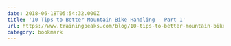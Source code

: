 ```yaml
---
date: 2018-06-18T05:54:32.000Z
title: '10 Tips to Better Mountain Bike Handling - Part 1'
url: https://www.trainingpeaks.com/blog/10-tips-to-better-mountain-bike-handling-part-1/
category: bookmark
---
```

